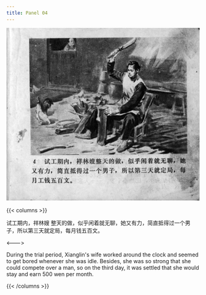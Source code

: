 ```yaml
---
title: Panel 04
---
```


![zhufu panel](./../../images/zhufu/seifert0772_zf_0009_004.jpg)

{{< columns >}}

试工期内，祥林嫂 整天的做，似乎闲着就无聊，她又有力，简直抵得过一个男子，所以第三天就定局，每月钱五百文。

<--->

During the trial period, Xianglin's wife worked around the clock and seemed to get bored whenever she was idle. Besides, she was so strong that she could compete over a man, so on the third day, it was settled that she would stay and earn 500 wen per month.

{{< /columns >}}
